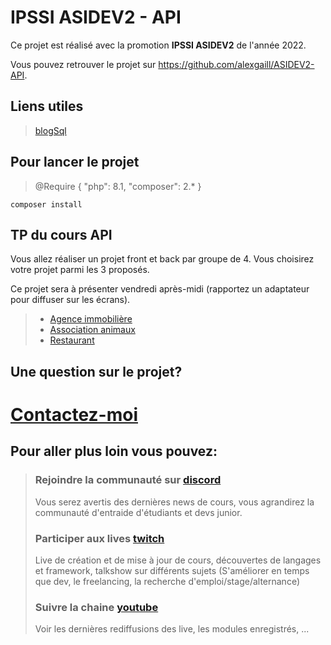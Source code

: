 # IPSSI ASIDEV2 - API 

Ce projet est réalisé avec la promotion **IPSSI ASIDEV2** de l'année 2022.

Vous pouvez retrouver le projet sur <https://github.com/alexgaill/ASIDEV2-API>.


## Liens utiles
> [blogSql](https://github.com/alexgaill/blogsql)


## Pour lancer le projet

> @Require {
>    "php": 8.1,
>    "composer": 2.*
>}
>

 ``` composer install ```

## TP du cours API

Vous allez réaliser un projet front et back par groupe de 4.
Vous choisirez votre projet parmi les 3 proposés.

Ce projet sera à présenter vendredi après-midi (rapportez un adaptateur pour diffuser sur les écrans).


> - [Agence immobilière](tp/agency.md)
> - [Association animaux](tp/association.md)
> - [Restaurant](tp/restaurant.md)

## Une question sur le projet? 
# [Contactez-moi](mailto:contact@steptosuccess.com)

## Pour aller plus loin vous pouvez:

> ### Rejoindre la communauté sur [discord](https://discord.gg/zDm8RX8jYb)
> Vous serez avertis des dernières news de cours, vous agrandirez la communauté d'entraide d'étudiants et devs junior.
>
> ### Participer aux lives [twitch](https://www.twitch.tv/alex_gaill)
> Live de création et de mise à jour de cours, découvertes de langages et framework, talkshow sur différents sujets (S'améliorer en temps que dev, le freelancing, la recherche d'emploi/stage/alternance)
> ### Suivre la chaine [youtube](https://www.youtube.com/channel/UCgj5orSaIhJ8r7tVT6qjr3Q)
> Voir les dernières rediffusions des live, les modules enregistrés, ...

